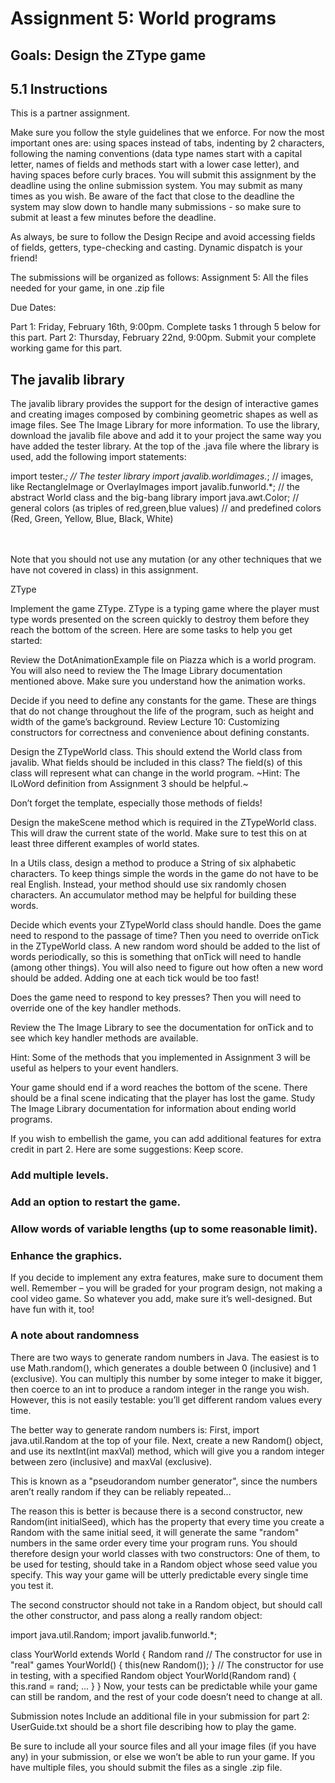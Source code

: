 # Assignment 5: World programs
## Goals: Design the ZType game

## 5.1 Instructions
This is a partner assignment.

Make sure you follow the style guidelines that we enforce. For now the most important ones are: using spaces instead of tabs, indenting by 2 characters, following the naming 
conventions (data type names start with a capital letter, names of fields and methods start with a lower case letter), and having spaces before curly braces. You will submit this 
assignment by the deadline using the online submission system. You may submit as many times as you wish. Be aware of the fact that close to the deadline the system may slow down to
handle many submissions - so make sure to submit at least a few minutes before the deadline.

As always, be sure to follow the Design Recipe and avoid accessing fields of fields, getters, type-checking and casting. Dynamic dispatch is your friend!  

The submissions will be organized as follows:
Assignment 5: All the files needed for your game, in one .zip file

Due Dates:

Part 1: Friday, February 16th, 9:00pm. Complete tasks 1 through 5 below for this part.
Part 2: Thursday, February 22nd, 9:00pm. Submit your complete working game for this part.

## The javalib library
The javalib library provides the support for the design of interactive games and creating images composed by combining geometric shapes as well as image files. See The Image Library 
for more information. To use the library, download the javalib file above and add it to your project the same way you have added the tester library. At the top of the .java file where 
the library is used, add the following import statements:

import tester.*;                // The tester library
import javalib.worldimages.*;   // images, like RectangleImage or OverlayImages
import javalib.funworld.*;      // the abstract World class and the big-bang library
import java.awt.Color;          // general colors (as triples of red,green,blue values)
                                // and predefined colors (Red, Green, Yellow, Blue, Black, White)  
<br/><br/>

Note that you should not use any mutation (or any other techniques that we have not covered in class) in this assignment.

ZType

Implement the game ZType. ZType is a typing game where the player must type words presented on the screen quickly to destroy them before they reach the bottom of the screen. Here are 
some tasks to help you get started:

Review the DotAnimationExample file on Piazza which is a world program. You will also need to review the The Image Library documentation mentioned above. Make sure you understand how 
the animation works.

Decide if you need to define any constants for the game. These are things that do not change throughout the life of the program, such as height and width of the game’s background. 
Review Lecture 10: Customizing constructors for correctness and convenience about defining constants.

Design the ZTypeWorld class. This should extend the World class from javalib. What fields should be included in this class? The field(s) of this class will represent what can change
in the world program. ~Hint: The ILoWord definition from Assignment 3 should be helpful.~

Don’t forget the template, especially those methods of fields!

Design the makeScene method which is required in the ZTypeWorld class. This will draw the current state of the world. Make sure to test this on at least three different examples of 
world states.

In a Utils class, design a method to produce a String of six alphabetic characters. To keep things simple the words in the game do not have to be real English. Instead, your method 
should use six randomly chosen characters. An accumulator method may be helpful for building these words.

Decide which events your ZTypeWorld class should handle.
Does the game need to respond to the passage of time? Then you need to override onTick in the ZTypeWorld class. A new random word should be added to the list of words periodically, 
so this is something that onTick will need to handle (among other things). You will also need to figure out how often a new word should be added. Adding one at each tick would be too
fast!

Does the game need to respond to key presses? Then you will need to override one of the key handler methods.

Review the The Image Library to see the documentation for onTick and to see which key handler methods are available.

Hint: Some of the methods that you implemented in Assignment 3 will be useful as helpers to your event handlers.

Your game should end if a word reaches the bottom of the scene. There should be a final scene indicating that the player has lost the game. Study The Image Library documentation for 
information about ending world programs.

If you wish to embellish the game, you can add additional features for extra credit in part 2. Here are some suggestions:
Keep score.

### Add multiple levels.
### Add an option to restart the game.
### Allow words of variable lengths (up to some reasonable limit).
### Enhance the graphics.

If you decide to implement any extra features, make sure to document them well. Remember – you will be graded for your program design, not making a cool video game. So whatever you 
add, make sure it’s well-designed. But have fun with it, too!

### A note about randomness
There are two ways to generate random numbers in Java. The easiest is to use Math.random(), which generates a double between 0 (inclusive) and 1 (exclusive). You can multiply this 
number by some integer to make it bigger, then coerce to an int to produce a random integer in the range you wish. However, this is not easily testable: you’ll get different random
values every time.

The better way to generate random numbers is: First, import java.util.Random at the top of your file. Next, create a new Random() object, and use its nextInt(int maxVal) method, which
will give you a random integer between zero (inclusive) and maxVal (exclusive).

This is known as a "pseudorandom number generator", since the numbers aren’t really random if they can be reliably repeated...

The reason this is better is because there is a second constructor, new Random(int initialSeed), which has the property that every time you create a Random with the same initial seed,
it will generate the same "random" numbers in the same order every time your program runs. You should therefore design your world classes with two constructors:
One of them, to be used for testing, should take in a Random object whose seed value you specify. This way your game will be utterly predictable every single time you test it.

The second constructor should not take in a Random object, but should call the other constructor, and pass along a really random object:

import java.util.Random;
import javalib.funworld.*;
 
class YourWorld extends World {
  Random rand
  // The constructor for use in "real" games
  YourWorld() { this(new Random()); }
  // The constructor for use in testing, with a specified Random object
  YourWorld(Random rand) { this.rand = rand; ... }
}
Now, your tests can be predictable while your game can still be random, and the rest of your code doesn’t need to change at all.

Submission notes
Include an additional file in your submission for part 2:
UserGuide.txt should be a short file describing how to play the game.

Be sure to include all your source files and all your image files (if you have any) in your submission, or else we won’t be able to run your game. If you have multiple files, you should submit the files as a single .zip file.
